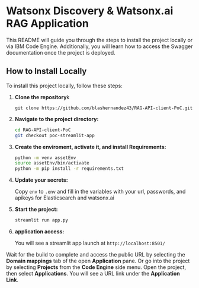 # Watsonx Discovery & Watsonx.ai RAG Application

This README will guide you through the steps to install the project locally or via IBM Code Engine. Additionally, you will learn how to access the Swagger documentation once the project is deployed.

## How to Install Locally

To install this project locally, follow these steps:

1. **Clone the repository**k

    ```
    git clone https://github.com/blashernandez43/RAG-API-client-PoC.git
    ```

2. **Navigate to the project directory:**

    ```bash
    cd RAG-API-client-PoC
    git checkout poc-streamlit-app
    ```

3. **Create the enviroment, activate it, and install Requirements:**

    ```bash
    python -m venv assetEnv
    source assetEnv/bin/activate
    python -m pip install -r requirements.txt
    ```

4. **Update your secrets:**

    Copy `env` to `.env` and fill in the variables with your url, passwords, and apikeys for Elasticsearch and watsonx.ai

6. **Start the project:**

    ```bash
    streamlit run app.py
    ```

7. **application access:**

   You will see a streamlit app launch at `http://localhost:8501/`

Wait for the build to complete and access the public URL by selecting the **Domain mappings** tab of the open **Application** pane.  Or go into the project by selecting **Projects** from the **Code Engine** side menu. Open the project, then select **Applications**. You will see a URL link under the **Application Link**.
